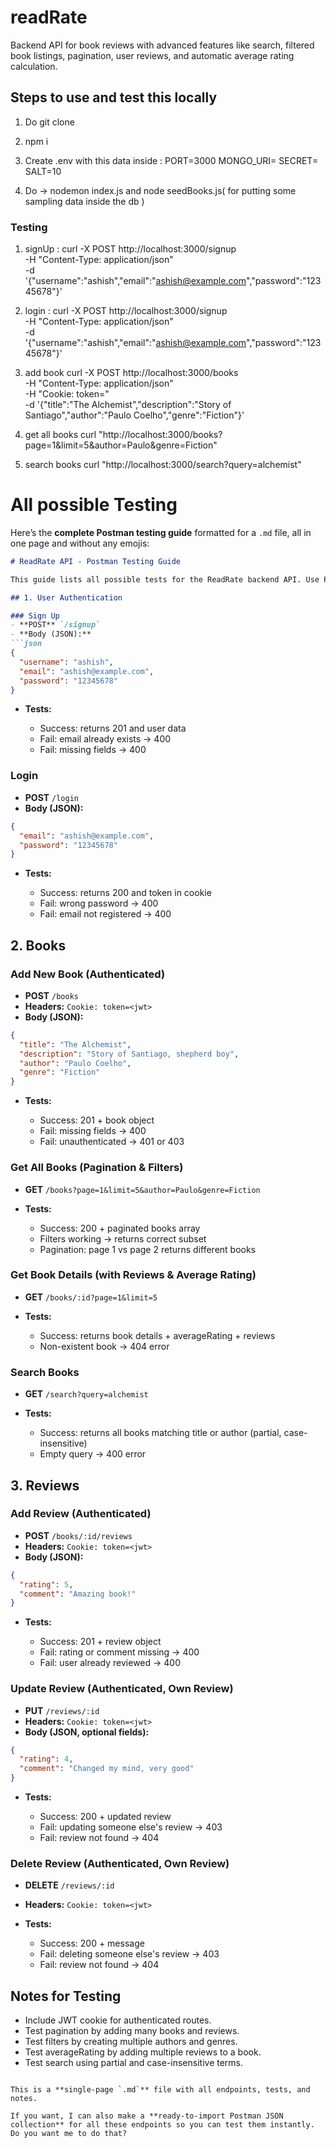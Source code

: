 ﻿# readRate
Backend API for book reviews with advanced features like search, filtered book listings, pagination, user reviews, and automatic average rating calculation.

## Steps to use and test this locally 

1. Do git clone  <link to this repo> 

2. npm i 

3. Create .env with this data inside : 
    PORT=3000
    MONGO_URI=<your-mongodb-connection-string>
    SECRET=<your-jwt-secret>
    SALT=10

4. Do -> nodemon index.js and node seedBooks.js( for putting some sampling data inside the db )

### Testing 

1. signUp : 
    curl -X POST http://localhost:3000/signup \
    -H "Content-Type: application/json" \
    -d '{"username":"ashish","email":"ashish@example.com","password":"12345678"}'

2. login : 
    curl -X POST http://localhost:3000/signup \
    -H "Content-Type: application/json" \
    -d '{"username":"ashish","email":"ashish@example.com","password":"12345678"}'

3. add book
    curl -X POST http://localhost:3000/books \
    -H "Content-Type: application/json" \
    -H "Cookie: token=<your-jwt-token>" \
    -d '{"title":"The Alchemist","description":"Story of Santiago","author":"Paulo Coelho","genre":"Fiction"}'

4. get all books 
    curl "http://localhost:3000/books?page=1&limit=5&author=Paulo&genre=Fiction"

5. search books 
    curl "http://localhost:3000/search?query=alchemist"


# All possible Testing 
Here’s the **complete Postman testing guide** formatted for a `.md` file, all in one page and without any emojis:

````markdown
# ReadRate API - Postman Testing Guide

This guide lists all possible tests for the ReadRate backend API. Use Postman or curl to test endpoints.

## 1. User Authentication

### Sign Up
- **POST** `/signup`  
- **Body (JSON):**
```json
{
  "username": "ashish",
  "email": "ashish@example.com",
  "password": "12345678"
}
````

* **Tests:**

  * Success: returns 201 and user data
  * Fail: email already exists → 400
  * Fail: missing fields → 400

### Login

* **POST** `/login`
* **Body (JSON):**

```json
{
  "email": "ashish@example.com",
  "password": "12345678"
}
```

* **Tests:**

  * Success: returns 200 and token in cookie
  * Fail: wrong password → 400
  * Fail: email not registered → 400

## 2. Books

### Add New Book (Authenticated)

* **POST** `/books`
* **Headers:** `Cookie: token=<jwt>`
* **Body (JSON):**

```json
{
  "title": "The Alchemist",
  "description": "Story of Santiago, shepherd boy",
  "author": "Paulo Coelho",
  "genre": "Fiction"
}
```

* **Tests:**

  * Success: 201 + book object
  * Fail: missing fields → 400
  * Fail: unauthenticated → 401 or 403

### Get All Books (Pagination & Filters)

* **GET** `/books?page=1&limit=5&author=Paulo&genre=Fiction`
* **Tests:**

  * Success: 200 + paginated books array
  * Filters working → returns correct subset
  * Pagination: page 1 vs page 2 returns different books

### Get Book Details (with Reviews & Average Rating)

* **GET** `/books/:id?page=1&limit=5`
* **Tests:**

  * Success: returns book details + averageRating + reviews
  * Non-existent book → 404 error

### Search Books

* **GET** `/search?query=alchemist`
* **Tests:**

  * Success: returns all books matching title or author (partial, case-insensitive)
  * Empty query → 400 error

## 3. Reviews

### Add Review (Authenticated)

* **POST** `/books/:id/reviews`
* **Headers:** `Cookie: token=<jwt>`
* **Body (JSON):**

```json
{
  "rating": 5,
  "comment": "Amazing book!"
}
```

* **Tests:**

  * Success: 201 + review object
  * Fail: rating or comment missing → 400
  * Fail: user already reviewed → 400

### Update Review (Authenticated, Own Review)

* **PUT** `/reviews/:id`
* **Headers:** `Cookie: token=<jwt>`
* **Body (JSON, optional fields):**

```json
{
  "rating": 4,
  "comment": "Changed my mind, very good"
}
```

* **Tests:**

  * Success: 200 + updated review
  * Fail: updating someone else's review → 403
  * Fail: review not found → 404

### Delete Review (Authenticated, Own Review)

* **DELETE** `/reviews/:id`
* **Headers:** `Cookie: token=<jwt>`
* **Tests:**

  * Success: 200 + message
  * Fail: deleting someone else's review → 403
  * Fail: review not found → 404

## Notes for Testing

* Include JWT cookie for authenticated routes.
* Test pagination by adding many books and reviews.
* Test filters by creating multiple authors and genres.
* Test averageRating by adding multiple reviews to a book.
* Test search using partial and case-insensitive terms.

```

This is a **single-page `.md`** file with all endpoints, tests, and notes.  

If you want, I can also make a **ready-to-import Postman JSON collection** for all these endpoints so you can test them instantly. Do you want me to do that?
```



